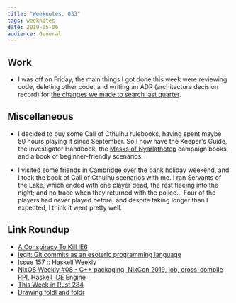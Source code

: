 ```yaml
---
title: "Weeknotes: 033"
tags: weeknotes
date: 2019-05-06
audience: General
---
```


## Work

- I was off on Friday, the main things I got done this week were
  reviewing code, deleting other code, and writing an ADR
  (architecture decision record) for [the changes we made to search
  last quarter][].

[the changes we made to search last quarter]: https://github.com/alphagov/search-api/blob/master/doc/arch/adr-008-elasticsearch5-upgrade.md

## Miscellaneous

- I decided to buy some Call of Cthulhu rulebooks, having spent maybe
  50 hours playing it since September.  So I now have the Keeper's
  Guide, the Investigator Handbook, the [Masks of Nyarlathotep][]
  campaign books, and a book of beginner-friendly scenarios.

- I visited some friends in Cambridge over the bank holiday weekend,
  and I took the book of Call of Cthulhu scenarios with me.  I ran
  Servants of the Lake, which ended with one player dead, the rest
  fleeing into the night; and no trace when they returned with the
  police...  Four of the players had never played before, and despite
  taking longer than I expected, I think it went pretty well.

[Masks of Nyarlathotep]: /masks-of-nyarlathotep.html

## Link Roundup

- [A Conspiracy To Kill IE6](http://blog.chriszacharias.com/a-conspiracy-to-kill-ie6)
- [legit: Git commits as an esoteric programming language](https://morr.cc/legit/)
- [Issue 157 :: Haskell Weekly](https://haskellweekly.news/issues/157.html)
- [NixOS Weekly #08 - C++ packaging, NixCon 2019, job, cross-compile RPI, Haskell IDE Engine](https://weekly.nixos.org/2019/08-c-packaging-nixcon-2019-job-cross-compile-rpi-haskell-ide-engine.html)
- [This Week in Rust 284](https://this-week-in-rust.org/blog/2019/04/30/this-week-in-rust-284/)
- [Drawing foldl and foldr](http://www.joachim-breitner.de/blog/753-Drawing_foldl_and_foldr)
